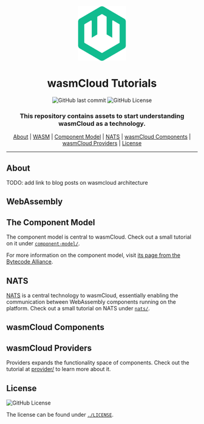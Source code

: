 <div align="center">

<img src="./assets/img/wasmcloud-logo.png" alt="wasmCloud" width="25%">

# wasmCloud Tutorials

![GitHub last commit](https://img.shields.io/github/last-commit/f4z3r/wasmcloud-tutorial)
![GitHub License](https://img.shields.io/github/license/f4z3r/wasmcloud-tutorial)

### This repository contains assets to start understanding wasmCloud as a technology.

[About](#about) | [WASM](#webassembly) | [Component Model](#the-component-model) | [NATS](#nats) |
[wasmCloud Components](#wasmcloud-components) | [wasmCloud Providers](#wasmcloud-providers) |
[License](#license)

<hr />
</div>

## About

TODO: add link to blog posts on wasmcloud architecture

## WebAssembly

## The Component Model

The component model is central to wasmCloud. Check out a small tutorial on it under
[`component-model/`](./component-model/).

For more information on the component model, visit
[its page from the Bytecode Alliance](https://component-model.bytecodealliance.org/introduction.html).

## NATS

[NATS](https://nats.io/) is a central technology to wasmCloud, essentially enabling the
communication between WebAssembly components running on the platform. Check out a small tutorial on
NATS under [`nats/`](./nats/).

## wasmCloud Components

## wasmCloud Providers

Providers expands the functionality space of components. Check out the tutorial at
[provider/](./provider/) to learn more about it.

## License

![GitHub License](https://img.shields.io/github/license/f4z3r/wasmcloud-tutorial)

The license can be found under [`./LICENSE`](./LICENSE).
